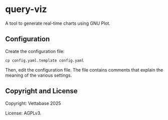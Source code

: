 # query-viz
A tool to generate real-time charts using GNU Plot.


## Configuration

Create the configuration file:

```
cp config.yaml.template config.yaml
```

Then, edit the configuration file. The file contains comments that explain the meaning
of the various settings.


## Copyright and License

Copyright: Vettabase 2025

License: AGPLv3.
